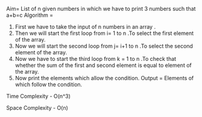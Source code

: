 Aim= List of n given numbers in which we have to print 3 numbers such that a+b=c
Algorithm =  
1. First we have to take the input of n numbers in an array .
2. Then we will start the first loop from i= 1 to n .To select the first element of the array.
3. Now we will start the second loop from j= i+1 to n .To select the second element of the array.
4. Now we have to start the third loop from k = 1 to n .To check that whether the sum of the first and second element is equal to element of the array.
5. Now print the elements which allow the condition.
Output = 
Elements of which follow the condition.

Time Complexity - O(n^3)

Space Complexity - O(n)
